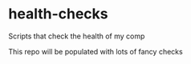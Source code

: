 # health-checks
Scripts that check the health of my comp

This repo will be populated with lots of fancy checks 

